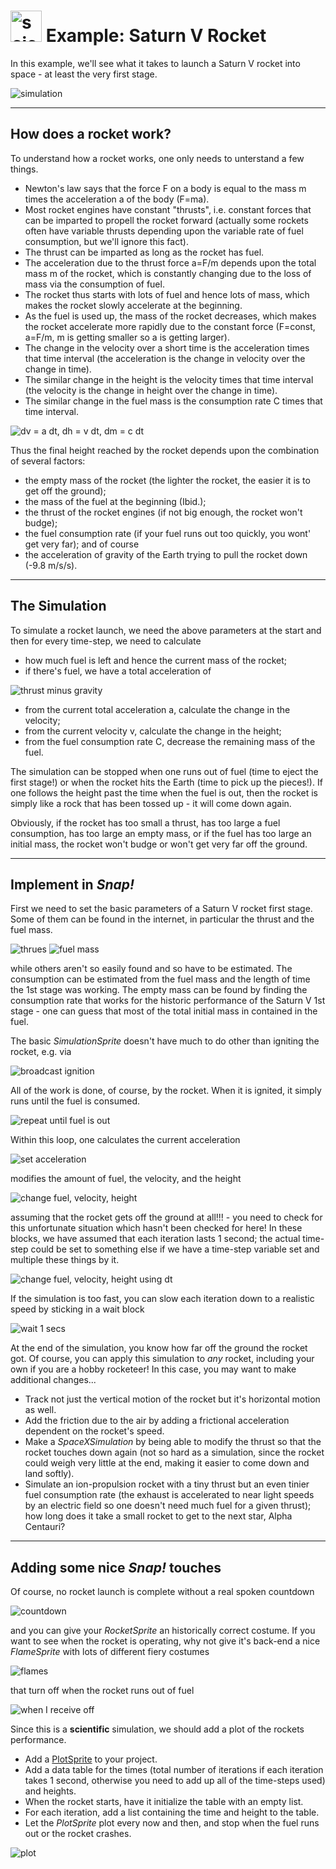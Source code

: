 # <img alt="scientific-snap-icon" src="../../images/einstein_snap.png" width="50"/> Example: Saturn V Rocket

In this example, we'll see what it takes to launch a Saturn V rocket into space - at least the very first stage.

![simulation](./images/simulation.png)

---

## How does a rocket work?

To understand how a rocket works, one only needs to unterstand a few things.
- Newton's law says that the force F on a body is equal to the mass m times the acceleration a of the body (F=ma).
- Most rocket engines have constant "thrusts", i.e. constant forces that can be imparted to propell the rocket forward (actually some rockets often have variable thrusts depending upon the variable rate of fuel consumption, but we'll ignore this fact).
- The thrust can be imparted as long as the rocket has fuel.
- The acceleration due to the thrust force a=F/m depends upon the total mass m of the rocket, which is constantly changing due to the loss of mass via the consumption of fuel.
- The rocket thus starts with lots of fuel and hence lots of mass, which makes the rocket slowly accelerate at the beginning.
- As the fuel is used up, the mass of the rocket decreases, which makes the rocket accelerate more rapidly due to the constant force (F=const, a=F/m, m is getting smaller so a is getting larger).
- The change in the velocity over a short time is the acceleration times that time interval (the acceleration is the change in velocity over the change in time).
- The similar change in the height is the velocity times that time interval (the velocity is the change in height over the change in time).
- The similar change in the fuel mass is the consumption rate C times that time interval.

![dv = a dt, dh = v dt, dm = c dt](./images/equations.png)

Thus the final height reached by the rocket depends upon the combination of several factors:
- the empty mass of the rocket (the lighter the rocket, the easier it is to get off the ground);
- the mass of the fuel at the beginning (Ibid.);
- the thrust of the rocket engines (if not big enough, the rocket won't budge);
- the fuel consumption rate (if your fuel runs out too quickly, you wont' get very far); and of course
- the acceleration of gravity of the Earth trying to pull the rocket down (-9.8 m/s/s).

---

## The Simulation

To simulate a rocket launch, we need the above parameters at the start and then for every time-step, we need to calculate 
- how much fuel is left and hence the current mass of the rocket;
- if there's fuel, we have a total acceleration of

![thrust minus gravity](./images/acceleration.png)

- from the current total acceleration a, calculate the change in the velocity;
- from the current velocity v, calculate the change in the height;
- from the fuel consumption rate C, decrease the remaining mass of the fuel.

The simulation can be stopped when one runs out of fuel (time to eject the first stage!) or when the rocket hits the Earth (time to pick up the pieces!).  If one follows the height past the time when the fuel is out, then the rocket is simply like a rock that has been tossed up - it will come down again.

Obviously, if the rocket has too small a thrust, has too large a fuel consumption, has too large an empty mass, or if the fuel has too large an initial mass, the rocket won't budge or won't get very far off the ground.

---

## Implement in *Snap!*

First we need to set the basic parameters of a Saturn V rocket first stage.
Some of them can be found in the internet, in particular the thrust and the fuel mass.

![thrues](./images/thrust.png)
![fuel mass](./images/fuel.png)

while others aren't so easily found and so have to be estimated.  The consumption can be estimated from the fuel mass and the length of time the 1st stage was working.  The empty mass can be found by finding the consumption rate that works for the historic performance of the Saturn V 1st stage - one can guess that most of the total initial mass in contained in the fuel.

The basic *SimulationSprite* doesn't have much to do other than igniting the rocket, e.g. via

![broadcast ignition](./images/broadcast_ignition.png)

All of the work is done, of course, by the rocket.  When it is ignited, it simply runs until the fuel is consumed.

![repeat until fuel is out](./images/repeat_util.png)

Within this loop, one calculates the current acceleration

![set acceleration](./images/set_acceleration.png)

modifies the amount of fuel, the velocity, and the height

![change fuel, velocity, height](./images/change.png)

assuming that the rocket gets off the ground at all!!! - you need to check for this unfortunate situation which hasn't been checked for here!  In these blocks, we have assumed that each iteration lasts 1 second; the actual time-step could be set to something else if we have a time-step variable set and multiple these things by it.

![change fuel, velocity, height using dt](./images/change_dt.png)

If the simulation is too fast, you can slow each iteration down to a realistic speed by sticking in a wait block

![wait 1 secs](./images/wait_1_secs.png)

At the end of the simulation, you know how far off the ground the rocket got. Of course, you can apply this simulation to *any* rocket, including your own if you are a hobby rocketeer!  In this case, you may want to make additional changes...
- Track not just the vertical motion of the rocket but it's horizontal motion as well.
- Add the friction due to the air by adding a frictional acceleration dependent on the rocket's speed.
- Make a *SpaceXSimulation* by being able to modify the thrust so that the rocket touches down again (not so hard as a simulation, since the rocket could weigh very little at the end, making it easier to come down and land softly).
- Simulate an ion-propulsion rocket with a tiny thrust but an even tinier fuel consumption rate (the exhaust is accelerated to near light speeds by an electric field so one doesn't need much fuel for a given thrust); how long does it take a small rocket to get to the next star, Alpha Centauri?

---

## Adding some nice *Snap!* touches

Of course, no rocket launch is complete without a real spoken countdown

![countdown](./images/countdown.png)

and you can give your *RocketSprite* an historically correct costume.  If you want to see when the rocket is operating, why not give it's back-end  a nice *FlameSprite* with lots of different fiery costumes

![flames](./images/thrust_costumes.png)

that turn off when the rocket runs out of fuel

![when I receive off](./images/when_I_receive_off.png)

Since this is a **scientific** simulation, we should add a plot of the rockets performance.
- Add a [PlotSprite](../../PlotSprite/PlotSprite.xml) to your project.
- Add a data table for the times (total number of iterations if each iteration takes 1 second, otherwise you need to add up all of the time-steps used) and heights.
- When the rocket starts, have it initialize the table with an empty list.
- For each iteration, add a list containing the time and height to the table.
- Let the *PlotSprite* plot every now and then, and stop when the fuel runs out or the rocket crashes.

![plot](./images/plot.png)
